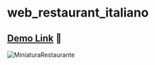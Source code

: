 # web_restaurant_italiano
## [Demo Link](https://enzomenchise2525.github.io/restaurant_example/) 🔗
![MiniaturaRestaurante](https://user-images.githubusercontent.com/79062163/138543114-96ddb435-8ef3-4de1-8326-f79ff9a6c06a.jpg)
